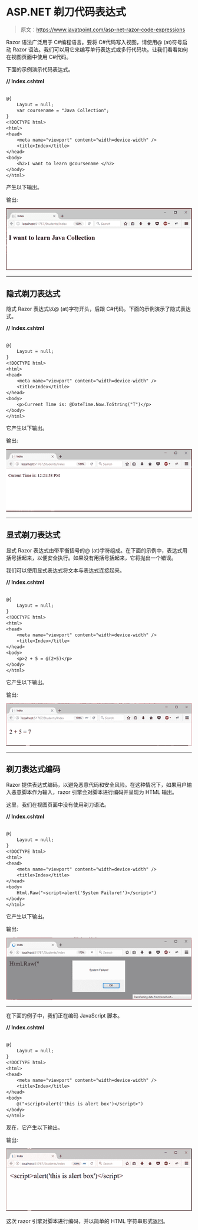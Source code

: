 # ASP.NET 剃刀代码表达式

> 原文：<https://www.javatpoint.com/asp-net-razor-code-expressions>

Razor 语法广泛用于 C#编程语言。要将 C#代码写入视图，请使用@ (at)符号启动 Razor 语法。我们可以用它来编写单行表达式或多行代码块。让我们看看如何在视图页面中使用 C#代码。

下面的示例演示代码表达式。

**// Index.cshtml**

```

@{
    Layout = null;
    var coursename = "Java Collection";
}
<!DOCTYPE html> 
<html>
<head>
    <meta name="viewport" content="width=device-width" />
    <title>Index</title>
</head>
<body>
    <h2>I want to learn @coursename </h2>
</body>
</html>

```

产生以下输出。

输出:

![ASP Razor code expression 1](img/21cf10aad9a0f81cf25f436e0a3544c4.png)

* * *

## 隐式剃刀表达式

隐式 Razor 表达式以@ (at)字符开头，后跟 C#代码。下面的示例演示了隐式表达式。

**// Index.cshtml**

```

@{
    Layout = null;
}
<!DOCTYPE html>  
<html>
<head>
    <meta name="viewport" content="width=device-width" />
    <title>Index</title>
</head>
<body>
    <p>Current Time is: @DateTime.Now.ToString("T")</p>
</body>
</html>

```

它产生以下输出。

输出:

![ASP Razor code expression 2](img/400be72d0ddb7b81504de2f3839c733a.png)

* * *

## 显式剃刀表达式

显式 Razor 表达式由带平衡括号的@ (at)字符组成。在下面的示例中，表达式用括号括起来，以便安全执行。如果没有用括号括起来，它将抛出一个错误。

我们可以使用显式表达式将文本与表达式连接起来。

**// Index.cshtml**

```

@{
    Layout = null;
}
<!DOCTYPE html>  
<html>
<head>
    <meta name="viewport" content="width=device-width" />
    <title>Index</title>
</head>
<body>
    <p>2 + 5 = @(2+5)</p>
</body>
</html>

```

它产生以下输出。

输出:

![ASP Razor code expression 3](img/2fa655096ebc9d0a9730b94579c3bf24.png)

* * *

## 剃刀表达式编码

Razor 提供表达式编码，以避免恶意代码和安全风险。在这种情况下，如果用户输入恶意脚本作为输入，razor 引擎会对脚本进行编码并呈现为 HTML 输出。

这里，我们在视图页面中没有使用剃刀语法。

**// Index.cshtml**

```

@{
    Layout = null;
}
<!DOCTYPE html>
<html>
<head>
    <meta name="viewport" content="width=device-width" />
    <title>Index</title>
</head>
<body>
    Html.Raw("<script>alert('System Failure!')</script>")
</body>
</html>

```

它产生以下输出。

输出:

![ASP Razor code expression 4](img/65ff5ad670a4293b8bafb1deadc65a6f.png)

* * *

在下面的例子中，我们正在编码 JavaScript 脚本。

**// Index.cshtml**

```

@{
    Layout = null;
}
<!DOCTYPE html>
<html>
<head>
    <meta name="viewport" content="width=device-width" />
    <title>Index</title>
</head>
<body>
    @("<script>alert('this is alert box')</script>")
</body>
</html>

```

现在，它产生以下输出。

输出:

![ASP Razor code expression 5](img/04b9c641ed8789d72ff8e7e64a7653bd.png)

这次 razor 引擎对脚本进行编码，并以简单的 HTML 字符串形式返回。